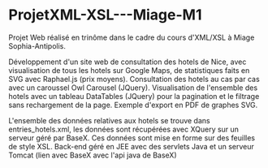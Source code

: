 ProjetXML-XSL---Miage-M1
========================

Projet Web réalisé en trinôme dans le cadre du cours d'XML/XSL à Miage Sophia-Antipolis.

Développement d'un site web de consultation des hotels de Nice, avec visualisation de tous les hotels sur Google Maps, de statistiques faits en SVG avec Raphael.js (prix moyens).
Consultation des hotels au cas par cas avec un caroussel Owl Carousel (JQuery).
Visualisation de l'ensemble des hotels avec un tableau DataTables (JQuery) pour la pagination et le filtrage sans rechargement de la page.
Exemple d'export en PDF de graphes SVG.

L'ensemble des données relatives aux hotels se trouve dans entries_hotels.xml, les données sont récupérées avec XQuery sur un serveur géré par BaseX.
Ces données sont mise en forme sur des feuilles de style XSL.
Back-end géré en JEE avec des servlets Java et un serveur Tomcat (lien avec BaseX avec l'api java de BaseX)

